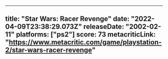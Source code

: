 
---
title: "Star Wars: Racer Revenge"
date: "2022-04-09T23:38:29.073Z"
releaseDate: "2002-02-11"
platforms: ["ps2"]
score: 73
metacriticLink: "https://www.metacritic.com/game/playstation-2/star-wars-racer-revenge"
---

